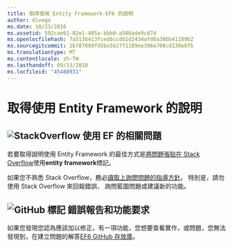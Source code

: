 ```yaml
---
title: 取得使用 Entity Framework-EF6 的說明
author: divega
ms.date: 10/23/2016
ms.assetid: 592cae61-02e1-485a-bbb0-a508ade9c67d
ms.openlocfilehash: 7a513b413fced6ccdb1d2434afd8a38bb41189b2
ms.sourcegitcommit: 2b787009fd5be5627f1189ee396e708cd130e07b
ms.translationtype: MT
ms.contentlocale: zh-TW
ms.lasthandoff: 09/13/2018
ms.locfileid: "45488931"
---
```

# <a name="get-help-using-entity-framework"></a>取得使用 Entity Framework 的說明
## <a name="stackoverflowef6mediastackoverflowpng-questions-about-using-ef"></a>![StackOverflow](~/ef6/media/stackoverflow.png) 使用 EF 的相關問題  

若要取得說明使用 Entity Framework 的最佳方式是[將問題張貼在 Stack Overflow](http://stackoverflow.com/questions/ask)使用**entity framework**標記。  

如果您不熟悉 Stack Overflow，務必[讀取上詢問問題的指導方針](http://stackoverflow.com/help/asking)。 特別是，請勿使用 Stack Overflow 來回報錯誤、 詢問藍圖問題或建議新的功能。  

## <a name="github-markef6mediagithub-mark-32pxpng-bug-reports-and-feature-requests"></a>![GitHub 標記](~/ef6/media/github-mark-32px.png) 錯誤報告和功能要求  

如果您發現您認為應該加以修正，有一項功能，您想要查看實作，或問題，您無法發現到，在建立問題的解答[EF6 GitHub 存放庫](https://github.com/aspnet/EntityFramework6/issues)。
